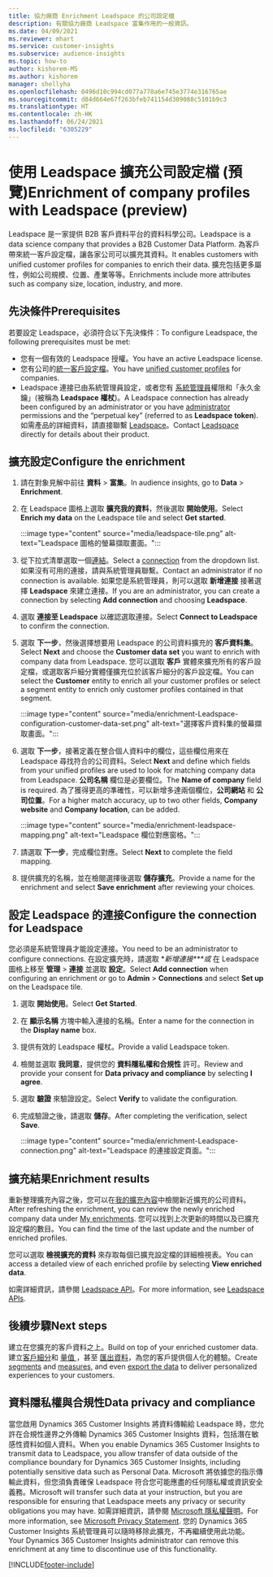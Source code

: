 ```yaml
---
title: 協力廠商 Enrichment Leadspace 的公司設定檔
description: 有關協力廠商 Leadspace 富集作用的一般資訊。
ms.date: 04/09/2021
ms.reviewer: mhart
ms.service: customer-insights
ms.subservice: audience-insights
ms.topic: how-to
author: kishorem-MS
ms.author: kishorem
manager: shellyha
ms.openlocfilehash: 0496d10c994cd077a778a6e745e3774e316765ae
ms.sourcegitcommit: d84d664e67f263bfeb741154d309088c5101b9c3
ms.translationtype: HT
ms.contentlocale: zh-HK
ms.lasthandoff: 06/24/2021
ms.locfileid: "6305229"
---
```

# <a name="enrichment-of-company-profiles-with-leadspace-preview"></a><span data-ttu-id="5d7a5-103">使用 Leadspace 擴充公司設定檔 (預覽)</span><span class="sxs-lookup"><span data-stu-id="5d7a5-103">Enrichment of company profiles with Leadspace (preview)</span></span>

<span data-ttu-id="5d7a5-104">Leadspace 是一家提供 B2B 客戶資料平台的資料科學公司。</span><span class="sxs-lookup"><span data-stu-id="5d7a5-104">Leadspace is a data science company that provides a B2B Customer Data Platform.</span></span> <span data-ttu-id="5d7a5-105">為客戶帶來統一客戶設定檔，讓各家公司可以擴充其資料。</span><span class="sxs-lookup"><span data-stu-id="5d7a5-105">It enables customers with unified customer profiles for companies to enrich their data.</span></span> <span data-ttu-id="5d7a5-106">擴充包括更多屬性，例如公司規模、位置、產業等等。</span><span class="sxs-lookup"><span data-stu-id="5d7a5-106">Enrichments include more attributes such as company size, location, industry, and more.</span></span>

## <a name="prerequisites"></a><span data-ttu-id="5d7a5-107">先決條件</span><span class="sxs-lookup"><span data-stu-id="5d7a5-107">Prerequisites</span></span>

<span data-ttu-id="5d7a5-108">若要設定 Leadspace，必須符合以下先決條件：</span><span class="sxs-lookup"><span data-stu-id="5d7a5-108">To configure Leadspace, the following prerequisites must be met:</span></span>

- <span data-ttu-id="5d7a5-109">您有一個有效的 Leadspace 授權。</span><span class="sxs-lookup"><span data-stu-id="5d7a5-109">You have an active Leadspace license.</span></span>
- <span data-ttu-id="5d7a5-110">您有公司的[統一客戶設定檔](customer-profiles.md)。</span><span class="sxs-lookup"><span data-stu-id="5d7a5-110">You have [unified customer profiles](customer-profiles.md) for companies.</span></span>
- <span data-ttu-id="5d7a5-111">Leadspace 連接已由系統管理員設定，或者您有 [系統管理員](permissions.md#administrator)權限和「永久金鑰」(被稱為 **Leadspace 權杖**)。</span><span class="sxs-lookup"><span data-stu-id="5d7a5-111">A Leadspace connection has already been configured by an administrator or you have [administrator](permissions.md#administrator) permissions and the “perpetual key” (referred to as **Leadspace token**).</span></span> <span data-ttu-id="5d7a5-112">如需產品的詳細資料，請直接聯繫 [Leadspace](https://www.leadspace.com/products/leadspace-on-demand/)。</span><span class="sxs-lookup"><span data-stu-id="5d7a5-112">Contact [Leadspace](https://www.leadspace.com/products/leadspace-on-demand/) directly for details about their product.</span></span>

## <a name="configure-the-enrichment"></a><span data-ttu-id="5d7a5-113">擴充設定</span><span class="sxs-lookup"><span data-stu-id="5d7a5-113">Configure the enrichment</span></span>

1. <span data-ttu-id="5d7a5-114">請在對象見解中前往 **資料** > **富集**。</span><span class="sxs-lookup"><span data-stu-id="5d7a5-114">In audience insights, go to **Data** > **Enrichment**.</span></span>

1. <span data-ttu-id="5d7a5-115">在 Leadspace 圖格上選取 **擴充我的資料**，然後選取 **開始使用**。</span><span class="sxs-lookup"><span data-stu-id="5d7a5-115">Select **Enrich my data** on the Leadspace tile and select **Get started**.</span></span>

   :::image type="content" source="media/leadspace-tile.png" alt-text="Leadspace 圖格的螢幕擷取畫面。":::

1. <span data-ttu-id="5d7a5-117">從下拉式清單選取一個[連結](connections.md)。</span><span class="sxs-lookup"><span data-stu-id="5d7a5-117">Select a [connection](connections.md) from the dropdown list.</span></span> <span data-ttu-id="5d7a5-118">如果沒有可用的連接，請與系統管理員聯繫。</span><span class="sxs-lookup"><span data-stu-id="5d7a5-118">Contact an administrator if no connection is available.</span></span> <span data-ttu-id="5d7a5-119">如果您是系統管理員，則可以選取 **新增連接** 接著選擇 **Leadspace** 來建立連接。</span><span class="sxs-lookup"><span data-stu-id="5d7a5-119">If you are an administrator, you can create a connection by selecting **Add connection** and choosing **Leadspace**.</span></span> 

1. <span data-ttu-id="5d7a5-120">選取 **連接至 Leadspace** 以確認選取連接。</span><span class="sxs-lookup"><span data-stu-id="5d7a5-120">Select **Connect to Leadspace** to confirm the connection.</span></span>

1. <span data-ttu-id="5d7a5-121">選取 **下一步**，然後選擇想要用 Leadspace 的公司資料擴充的 **客戶資料集**。</span><span class="sxs-lookup"><span data-stu-id="5d7a5-121">Select **Next** and choose the **Customer data set** you want to enrich with company data from Leadspace.</span></span> <span data-ttu-id="5d7a5-122">您可以選取 **客戶** 實體來擴充所有的客戶設定檔，或選取客戶細分實體僅擴充位於該客戶細分的客戶設定檔。</span><span class="sxs-lookup"><span data-stu-id="5d7a5-122">You can select the **Customer** entity to enrich all your customer profiles or select a segment entity to enrich only customer profiles contained in that segment.</span></span>

    :::image type="content" source="media/enrichment-Leadspace-configuration-customer-data-set.png" alt-text="選擇客戶資料集的螢幕擷取畫面。":::

1. <span data-ttu-id="5d7a5-124">選取 **下一步**，接著定義在整合個人資料中的欄位，這些欄位用來在 Leadspace 尋找符合的公司資料。</span><span class="sxs-lookup"><span data-stu-id="5d7a5-124">Select **Next** and define which fields from your unified profiles are used to look for matching company data from Leadspace.</span></span> <span data-ttu-id="5d7a5-125">**公司名稱** 欄位是必要欄位。</span><span class="sxs-lookup"><span data-stu-id="5d7a5-125">The **Name of company** field is required.</span></span> <span data-ttu-id="5d7a5-126">為了獲得更高的準確性，可以新增多達兩個欄位，**公司網站** 和 **公司位置**。</span><span class="sxs-lookup"><span data-stu-id="5d7a5-126">For a higher match accuracy, up to two other fields, **Company website** and **Company location**, can be added.</span></span>

   :::image type="content" source="media/enrichment-leadspace-mapping.png" alt-text="Leadspace 欄位對應窗格。":::

1. <span data-ttu-id="5d7a5-128">請選取 **下一步**，完成欄位對應。</span><span class="sxs-lookup"><span data-stu-id="5d7a5-128">Select **Next** to complete the field mapping.</span></span>

1. <span data-ttu-id="5d7a5-129">提供擴充的名稱，並在檢閱選擇後選取 **儲存擴充**。</span><span class="sxs-lookup"><span data-stu-id="5d7a5-129">Provide a name for the enrichment and select **Save enrichment** after reviewing your choices.</span></span>


## <a name="configure-the-connection-for-leadspace"></a><span data-ttu-id="5d7a5-130">設定 Leadspace 的連接</span><span class="sxs-lookup"><span data-stu-id="5d7a5-130">Configure the connection for Leadspace</span></span> 

<span data-ttu-id="5d7a5-131">您必須是系統管理員才能設定連接。</span><span class="sxs-lookup"><span data-stu-id="5d7a5-131">You need to be an administrator to configure connections.</span></span> <span data-ttu-id="5d7a5-132">在設定擴充時，請選取 \**新增連接\*\*\*或* 在 Leadspace 圖格上移至 **管理** > **連接** 並選取 **設定**。</span><span class="sxs-lookup"><span data-stu-id="5d7a5-132">Select **Add connection** when configuring an enrichment *or* go to **Admin** > **Connections** and select **Set up** on the Leadspace tile.</span></span>

1. <span data-ttu-id="5d7a5-133">選取 **開始使用**。</span><span class="sxs-lookup"><span data-stu-id="5d7a5-133">Select **Get Started**.</span></span> 

1. <span data-ttu-id="5d7a5-134">在 **顯示名稱** 方塊中輸入連接的名稱。</span><span class="sxs-lookup"><span data-stu-id="5d7a5-134">Enter a name for the connection in the **Display name** box.</span></span>

1. <span data-ttu-id="5d7a5-135">提供有效的 Leadspace 權杖。</span><span class="sxs-lookup"><span data-stu-id="5d7a5-135">Provide a valid Leadspace token.</span></span>

1. <span data-ttu-id="5d7a5-136">檢閱並選取 **我同意**，提供您的 **資料隱私權和合規性** 許可。</span><span class="sxs-lookup"><span data-stu-id="5d7a5-136">Review and provide your consent for **Data privacy and compliance** by selecting **I agree**.</span></span>

1. <span data-ttu-id="5d7a5-137">選取 **驗證** 來驗證設定。</span><span class="sxs-lookup"><span data-stu-id="5d7a5-137">Select **Verify** to validate the configuration.</span></span>

1. <span data-ttu-id="5d7a5-138">完成驗證之後，請選取 **儲存**。</span><span class="sxs-lookup"><span data-stu-id="5d7a5-138">After completing the verification, select **Save**.</span></span>
   
   :::image type="content" source="media/enrichment-Leadspace-connection.png" alt-text="Leadspace 的連接設定頁面。":::

## <a name="enrichment-results"></a><span data-ttu-id="5d7a5-140">擴充結果</span><span class="sxs-lookup"><span data-stu-id="5d7a5-140">Enrichment results</span></span>

<span data-ttu-id="5d7a5-141">重新整理擴充內容之後，您可以在[我的擴充內容](enrichment-hub.md)中檢閱新近擴充的公司資料。</span><span class="sxs-lookup"><span data-stu-id="5d7a5-141">After refreshing the enrichment, you can review the newly enriched company data under [My enrichments](enrichment-hub.md).</span></span> <span data-ttu-id="5d7a5-142">您可以找到上次更新的時間以及已擴充設定檔的數目。</span><span class="sxs-lookup"><span data-stu-id="5d7a5-142">You can find the time of the last update and the number of enriched profiles.</span></span>

<span data-ttu-id="5d7a5-143">您可以選取 **檢視擴充的資料** 來存取每個已擴充設定檔的詳細檢視表。</span><span class="sxs-lookup"><span data-stu-id="5d7a5-143">You can access a detailed view of each enriched profile by selecting **View enriched data**.</span></span>

<span data-ttu-id="5d7a5-144">如需詳細資訊，請參閱 [Leadspace API](https://support.leadspace.com/hc/en-us/sections/201997649-API)。</span><span class="sxs-lookup"><span data-stu-id="5d7a5-144">For more information, see [Leadspace APIs](https://support.leadspace.com/hc/en-us/sections/201997649-API).</span></span>

## <a name="next-steps"></a><span data-ttu-id="5d7a5-145">後續步驟</span><span class="sxs-lookup"><span data-stu-id="5d7a5-145">Next steps</span></span>

<span data-ttu-id="5d7a5-146">建立在您擴充的客戶資料之上。</span><span class="sxs-lookup"><span data-stu-id="5d7a5-146">Build on top of your enriched customer data.</span></span> <span data-ttu-id="5d7a5-147">建立[客戶細分](segments.md)和 [量值 ](measures.md)，甚至 [匯出資料](export-destinations.md)，為您的客戶提供個人化的體驗。</span><span class="sxs-lookup"><span data-stu-id="5d7a5-147">Create [segments](segments.md) and [measures](measures.md), and even [export the data](export-destinations.md) to deliver personalized experiences to your customers.</span></span>

## <a name="data-privacy-and-compliance"></a><span data-ttu-id="5d7a5-148">資料隱私權與合規性</span><span class="sxs-lookup"><span data-stu-id="5d7a5-148">Data privacy and compliance</span></span>

<span data-ttu-id="5d7a5-149">當您啟用 Dynamics 365 Customer Insights 將資料傳輸給 Leadspace 時，您允許在合規性邊界之外傳輸 Dynamics 365 Customer Insights 資料，包括潛在敏感性資料如個人資料。</span><span class="sxs-lookup"><span data-stu-id="5d7a5-149">When you enable Dynamics 365 Customer Insights to transmit data to Leadspace, you allow transfer of data outside of the compliance boundary for Dynamics 365 Customer Insights, including potentially sensitive data such as Personal Data.</span></span> <span data-ttu-id="5d7a5-150">Microsoft 將依據您的指示傳輸此資料，但您須負責確保 Leadspace 符合您可能應盡的任何隱私權或資訊安全義務。</span><span class="sxs-lookup"><span data-stu-id="5d7a5-150">Microsoft will transfer such data at your instruction, but you are responsible for ensuring that Leadspace meets any privacy or security obligations you may have.</span></span> <span data-ttu-id="5d7a5-151">如需詳細資訊，請參閱 [Microsoft 隱私權聲明](https://go.microsoft.com/fwlink/?linkid=396732)。</span><span class="sxs-lookup"><span data-stu-id="5d7a5-151">For more information, see [Microsoft Privacy Statement](https://go.microsoft.com/fwlink/?linkid=396732).</span></span>
<span data-ttu-id="5d7a5-152">您的 Dynamics 365 Customer Insights 系統管理員可以隨時移除此擴充，不再繼續使用此功能。</span><span class="sxs-lookup"><span data-stu-id="5d7a5-152">Your Dynamics 365 Customer Insights administrator can remove this enrichment at any time to discontinue use of this functionality.</span></span>


[!INCLUDE[footer-include](../includes/footer-banner.md)]
